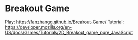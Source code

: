 # Breakout Game
Play: https://fanzhangg.github.io/Breakout-Game/
Tutorial: https://developer.mozilla.org/en-US/docs/Games/Tutorials/2D_Breakout_game_pure_JavaScript
